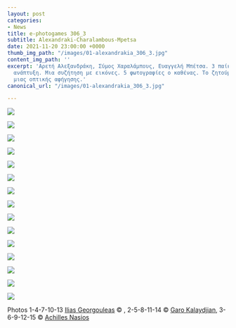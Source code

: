 ```yaml
---
layout: post
categories:
- News
title: e-photogames 306_3
subtitle: Alexandraki-Charalambous-Mpetsa
date: 2021-11-20 23:00:00 +0000
thumb_img_path: "/images/01-alexandrakia_306_3.jpg"
content_img_path: ''
excerpt: 'Αρετή Αλεξανδράκη, Σύμος Χαραλάμπους, Ευαγγελή Μπέτσα. 3 παίκτες. Μια συλλογική
  ανάπτυξη. Μια συζήτηση με εικόνες. 5 φωτογραφίες ο καθένας. Το ζητούμενο: Η επίτευξη
  μιας οπτικής αφήγησης.'
canonical_url: "/images/01-alexandrakia_306_3.jpg"

---
```

![](/images/01-alexandrakia_306_3.jpg)

![](/images/02charalambouss306_3.jpg)

![](/images/03-betsae306_3.jpg)

![](/images/004-alexandrakiax_306_3.jpg)

![](/images/05charalambouss306_3.jpg)

![](/images/06-betsae306_3.jpg)

![](/images/07-alexandrakia_306-3.jpg)

![](/images/08charalambouss306_3.jpg)

![](/images/09-betsae306_3.jpg)

![](/images/10-alexandrakia_306_3.jpg)

![](/images/11charalambouss306_3.jpg)

![](/images/12-betsae306_3.jpg)

![](/images/13-alexandrakia_306_3.jpg)

![](/images/14charalambouss306_3.jpg)

![](/images/15-betsae306_3.jpg)

Photos  1-4-7-10-13 <a href="https://www.facebook.com/aretialexandraki" target="blank"> Ilias Georgouleas</a> © , 2-5-8-11-14 © <a href="https://www.facebook.com/profile.php?id=563795760" target="blank"> Garo Kalaydjian</a>, 3-6-9-12-15 © <a href="https://www.facebook.com/eyaggeli.mpetsa" target="blank"> Achilles Nasios</a>